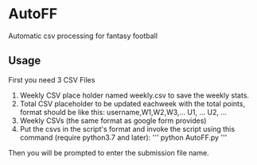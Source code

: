 # AutoFF
Automatic csv processing for fantasy football

## Usage
First you need 3 CSV Files
1. Weekly CSV place holder named weekly.csv to save the weekly stats.
2. Total CSV placeholder to be updated eachweek with the total points, format should be like this:
  username,W1,W2,W3,...
  U1, ...
  U2, ...
3. Weekly CSVs (the same format as google form provides)
4. Put the csvs in the script's format and invoke the script using this command (require python3.7 and later):
'''
python AutoFF.py 
'''

Then you will be prompted to enter the submission file name.
